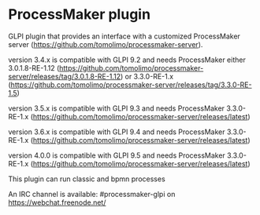 # ProcessMaker plugin

GLPI plugin that provides an interface with a customized ProcessMaker server (https://github.com/tomolimo/processmaker-server).

version 3.4.x is compatible with GLPI 9.2 and needs ProcessMaker either 3.0.1.8-RE-1.12 (https://github.com/tomolimo/processmaker-server/releases/tag/3.0.1.8-RE-1.12) or 3.3.0-RE-1.x (https://github.com/tomolimo/processmaker-server/releases/tag/3.3.0-RE-1.5)

version 3.5.x is compatible with GLPI 9.3 and needs ProcessMaker 3.3.0-RE-1.x (https://github.com/tomolimo/processmaker-server/releases/latest)

version 3.6.x is compatible with GLPI 9.4 and needs ProcessMaker 3.3.0-RE-1.x (https://github.com/tomolimo/processmaker-server/releases/latest)

version 4.0.0 is compatible with GLPI 9.5 and needs ProcessMaker 3.3.0-RE-1.x (https://github.com/tomolimo/processmaker-server/releases/latest)

This plugin can run classic and bpmn processes

An IRC channel is available: #processmaker-glpi on https://webchat.freenode.net/
